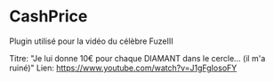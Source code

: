 # CashPrice

Plugin utilisé pour la vidéo du célèbre FuzeIII

Titre: "Je lui donne 10€ pour chaque DIAMANT dans le cercle... (il m'a ruiné)"
Lien: https://www.youtube.com/watch?v=J1gFgIosoFY
